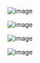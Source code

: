 ![image](https://github.com/user-attachments/assets/fc77b479-15e4-421b-8775-1a34430e4242)

![image](https://github.com/user-attachments/assets/71f42f2e-add2-4df9-acf2-4d1c7f4bc77a)

![image](https://github.com/user-attachments/assets/3d1d3d60-ba53-45cb-9f17-4ff1fb361cff)

![image](https://github.com/user-attachments/assets/8fd0d1a1-9e80-4743-b0b0-86d1fac090b8)
